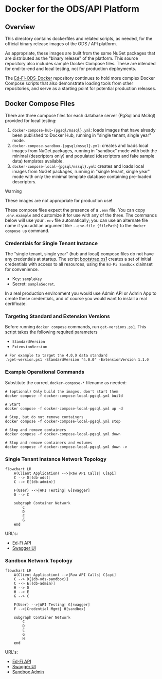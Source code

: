 # Docker for the ODS/API Platform

## Overview

This directory contains dockerfiles and related scripts, as needed, for the
official binary release images of the ODS / API platform.

As appropriate, these images are built from the same NuGet packages that are
distributed as the "binary release" of the platform. This source repository also
includes sample Docker Compose files. These are intended for end-to-end and
local testing, not for production deployments.

The [Ed-Fi-ODS-Docker](https://github.com/Ed-Fi-Alliance-OSS/Ed-Fi-ODS-Docker)
repository continues to hold more complex Docker Compose scripts that also
demonstrate loading tools from other repositories, and serve as a starting point
for potential production releases.

## Docker Compose Files

There are three compose files for each database server (PgSql and MsSql) provided for local testing:

1. `docker-compose-hub-{pgsql/mssql}.yml`: loads images that have already been published to
   Docker Hub, running in "single tenant, single year" mode.
2. `docker-compose-sandbox-{pgsql/mssql}.yml`: creates and loads local images from NuGet
   packages, running in "sandbox" mode with both the minimal (descriptors only)
   and populated (descriptors and fake sample data) templates available.
3. `docker-compose-local-{pgsql/mssql}.yml`: creates and loads local images from NuGet
   packages, running in "single tenant, single year" mode
   with only the minimal template database containing pre-loaded descriptors.

> [!WARNING]
> These images are not appropriate for production use!

These compose files expect the presence of a `.env` file. You can copy
`.env.example` and customize it for use with any of the three. The commands
below will use your `.env` file automatically; you can use an alternate file
name if you add an argument like `--env-file {filePath}` to the `docker compose
up` command.

### Credentials for Single Tenant Instance

The "single tenant, single year" (hub and local) compose files do not have any credentials at
startup. The script [bootstrap.ps1](./bootstrap.ps1) creates a set of initial
credentials with access to all resources, using the `Ed-Fi Sandbox` claimset for
convenience.

* Key: `sampleKey`
* Secret: `sampleSecret`.

In a real production environment you would use Admin API or Admin App to create
these credentials, and of course you would want to install a real certificate.

### Targeting Standard and Extension Versions

Before running `docker compose` commands, run `get-versions.ps1`. This script takes the following required parameters
* `StandardVersion`
* `ExtensionVersion`

```shell
# For example to target the 4.0.0 data standard
.\get-version.ps1 -StandardVersion "4.0.0" -ExtensionVersion 1.1.0
```

### Example Operational Commands

Substitute the correct `docker-compose-*` filename as needed:

```shell
# (optional) Only build the images, don't start them 
docker compose -f docker-compose-local-pgsql.yml build

# Start
docker compose -f docker-compose-local-pgsql.yml up -d

# Stop, but do not remove containers
docker compose -f docker-compose-local-pgsql.yml stop

# Stop and remove containers
docker compose -f docker-compose-local-pgsql.yml down

# Stop and remove containers and volumes
docker compose -f docker-compose-local-pgsql.yml down -v
```

### Single Tenant Instance Network Topology

```mermaid
flowchart LR
    A(Client Application) -->|Raw API Calls| C[api]
    C --> D[(db-ods)]
    C --> E[(db-admin)]

    F(User) -->|API Testing| G[swagger]
    G --> C

    subgraph Container Network
        C
        D
        E
        G
    end
```

URL's:

* [Ed-Fi API](http://localhost:8001)
* [Swagger UI](http://localhost:8002)

### Sandbox Network Topology

```mermaid
flowchart LR
    A(Client Application) -->|Raw API Calls| C[api]
    C --> D[(db-ods-sandbox)]
    C --> E[(db-admin)]
    H --> D
    H --> E
    G --> C

    F(User) -->|API Testing| G[swagger]
    F -->|Credential Mgmt| H[sandbox]

    subgraph Container Network
        C
        D
        E
        G
        H
    end
```

URL's:

* [Ed-Fi API](http://localhost:8001)
* [Swagger UI](http://localhost:8002)
* [Sandbox Admin](http://localhost:8003)
